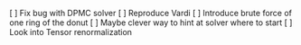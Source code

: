 
[ ] Fix bug with DPMC solver
[ ] Reproduce Vardi
[ ] Introduce brute force of one ring of the donut
[ ] Maybe clever way to hint at solver where to start
[ ] Look into Tensor renormalization